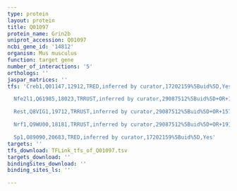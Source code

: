 ```yaml
---
type: protein
layout: protein
title: Q01097
protein_name: Grin2b
uniprot_accession: Q01097
ncbi_gene_id: '14812'
organism: Mus musculus
function: target gene
number_of_interactions: '5'
orthologs: ''
jaspar_matrices: ''
tfs: 'Creb1,Q01147,12912,TRED,inferred by curator,17202159%5Buid%5D,Yes

  Nfe2l1,Q61985,18023,TRRUST,inferred by curator,29087512%5Buid%5D+OR+19144849%5Buid%5D,Yes

  Rest,Q8VIG1,19712,TRRUST,inferred by curator,29087512%5Buid%5D+OR+15755907%5Buid%5D,Yes

  Nrf1,Q9WU00,18181,TRRUST,inferred by curator,29087512%5Buid%5D+OR+19144849%5Buid%5D,Yes

  Sp1,O89090,20683,TRED,inferred by curator,17202159%5Buid%5D,Yes'
targets: ''
tfs_download: TFLink_tfs_of_Q01097.tsv
targets_download: ''
bindingSites_download: ''
binding_sites_ls: ''

---
```

